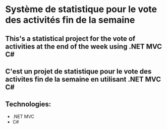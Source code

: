 # Système de statistique pour le vote des activités fin de la semaine

## This's a statistical project for the vote of activities at the end of the week using .NET MVC C#

## C'est un projet de statistique pour le vote des activites fin de la semaine en utilisant .NET MVC C#

## Technologies:
- .NET MVC
- C#
